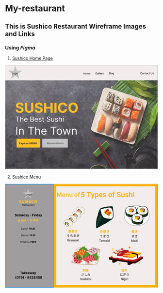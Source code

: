 # My-restaurant
## This is Sushico Restaurant Wireframe Images and Links
### Using ***Figma***

1. [Sushico Home Page](https://www.figma.com/file/vN68BnaJr1RkNcPEZVyneb/Shushico?node-id=0%3A1)

![Sushico HP](./HP.JPG)

2. [Sushico Menu](https://www.figma.com/file/vN68BnaJr1RkNcPEZVyneb/Shushico?node-id=3%3A18)

![Sushico Menu](./Menu.JPG)

